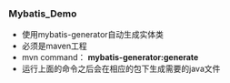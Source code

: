 ### Mybatis_Demo

* 使用mybatis-generator自动生成实体类
* 必须是maven工程
* mvn command： **mybatis-generator:generate**
* 运行上面的命令之后会在相应的包下生成需要的java文件
